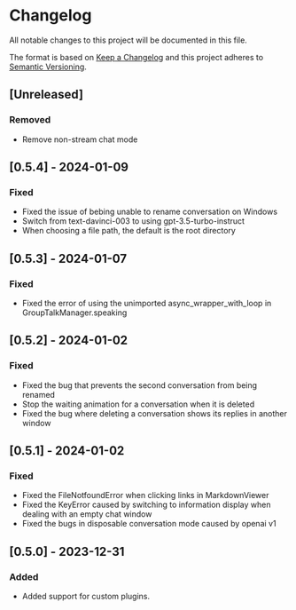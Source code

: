 # Changelog

All notable changes to this project will be documented in this file.

The format is based on [Keep a Changelog](http://keepachangelog.com/)
and this project adheres to [Semantic Versioning](http://semver.org/).

## [Unreleased]

### Removed

- Remove non-stream chat mode

## [0.5.4] - 2024-01-09

### Fixed

- Fixed the issue of bebing unable to rename conversation on Windows
- Switch from text-davinci-003 to using gpt-3.5-turbo-instruct
- When choosing a file path, the default is the root directory

## [0.5.3] - 2024-01-07

### Fixed

- Fixed the error of using the unimported async_wrapper_with_loop in GroupTalkManager.speaking

## [0.5.2] - 2024-01-02

### Fixed

- Fixed the bug that prevents the second conversation from being renamed
- Stop the waiting animation for a conversation when it is deleted
- Fixed the bug where deleting a conversation shows its replies in another window

## [0.5.1] - 2024-01-02

### Fixed

- Fixed the FileNotfoundError when clicking links in MarkdownViewer
- Fixed the KeyError caused by switching to information display when dealing with an empty chat window
- Fixed the bugs in disposable conversation mode caused by openai v1

## [0.5.0] - 2023-12-31

### Added

- Added support for custom plugins.
